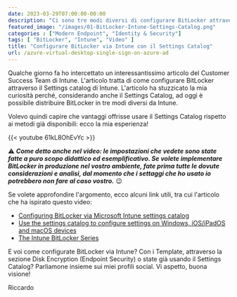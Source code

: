 ```yaml
---
date: 2023-03-29T07:00:00-00:00
description: "Ci sono tre modi diversi di configurare BitLocker attraverso Intune: oggi esploriamo come fare attraverso il Settings Catalog di Intune."
featured_image: "/images/01-BitLocker-Intune-Settings-Catalog.png"
categories : ["Modern Endpoint", "Identity & Security"]
tags: [ "BitLocker", "Intune", "Video" ]
title: "Configurare BitLocker via Intune con il Settings Catalog"
url: /azure-virtual-desktop-single-sign-on-azure-ad
---
```

Qualche giorno fa ho intercettato un interessantissimo articolo del Customer Success Team di Intune. L'articolo tratta di come configurare BitLocker attraverso il Settings catalog di Intune. L'articolo ha stuzzicato la mia curiosità perché, considerando anche il Settings Catalog, ad oggi è possibile distribuire BitLocker in tre modi diversi da Intune.

Volevo quindi capire che vantaggi offrisse usare il Settings Catalog rispetto ai metodi già disponibili: ecco la mia esperienza!

{{< youtube 61kL8OhEvYc >}}

⚠️ ***Come detto anche nel video: le impostazioni che vedete sono state fatte a puro scopo didattico ed esemplificativo. Se volete implementare BitLocker in produzione nel vostro ambiente, fate prima tutte le dovute considerazioni e analisi, dal momento che i settaggi che ho usato io potrebbero non fare al caso vostro.*** 😉

Se volete approfondire l'argomento, ecco alcuni link utili, tra cui l'articolo che ha ispirato questo video:
- [Configuring BitLocker via Microsoft Intune settings catalog](https://techcommunity.microsoft.com/t5/intune-customer-success/configuring-bitlocker-via-microsoft-intune-settings-catalog/ba-p/3770382)
- [Use the settings catalog to configure settings on Windows, iOS/iPadOS and macOS devices](https://learn.microsoft.com/en-us/mem/intune/configuration/settings-catalog)
- [The Intune BitLocker Series](https://techcommunity.microsoft.com/t5/intune-customer-success/bg-p/IntuneCustomerSuccess/label-name/BitLocker%20Series)

E voi come configurate BitLocker via Intune? Con i Template, attraverso la sezione Disk Encryption (Endpoint Security) o state già usando il Settings Catalog? Parliamone insieme sui miei profili social. Vi aspetto, buona visione!

Riccardo
